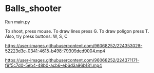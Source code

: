 # Balls_shooter
Run main.py

To shoot, press mouse. To draw lines press G. To draw poligon press T. Also, try press buttons: W, S, C

https://user-images.githubusercontent.com/96068252/224353028-52223d3c-0341-4615-b498-79309ded9004.mp4



https://user-images.githubusercontent.com/96068252/224371171-f9f5c7d0-5eb4-48b0-acb6-eb6d3a96b181.mp4

